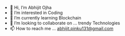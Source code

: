- 👋 Hi, I’m Abhijit Ojha
- 👀 I’m interested in Coding
- 🌱 I’m currently learning Blockchain
- 💞️ I’m looking to collaborate on ... trendy Technologies 
- 📫 How to reach me ... abhijit.pinku131@gmail.com

<!---
abhijit131/abhijit131 is a ✨ special ✨ repository because its `README.md` (this file) appears on your GitHub profile.
You can click the Preview link to take a look at your changes.
--->
